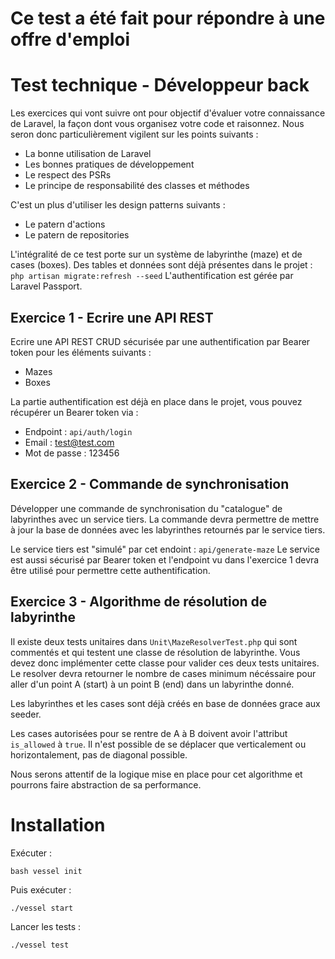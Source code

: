 # Ce test a été fait pour répondre à une offre d'emploi

# Test technique - Développeur back 

Les exercices qui vont suivre ont pour objectif d'évaluer votre connaissance de Laravel, la façon dont vous organisez votre code et raisonnez.
Nous seron donc particulièrement vigilent sur les points suivants :

- La bonne utilisation de Laravel
- Les bonnes pratiques de développement
- Le respect des PSRs
- Le principe de responsabilité des classes et méthodes

C'est un plus d'utiliser les design patterns suivants :

- Le patern d'actions
- Le patern de repositories

L'intégralité de ce test porte sur un système de labyrinthe (maze) et de cases (boxes).
Des tables et données sont déjà présentes dans le projet : ``php artisan migrate:refresh --seed``
L'authentification est gérée par Laravel Passport.


## Exercice 1 - Ecrire une API REST

Ecrire une API REST CRUD sécurisée par une authentification par Bearer token pour les éléments suivants :

- Mazes
- Boxes

La partie authentification est déjà en place dans le projet, vous pouvez récupérer un Bearer token via :

- Endpoint : ``api/auth/login``
- Email : test@test.com
- Mot de passe : 123456


## Exercice 2 - Commande de synchronisation

Développer une commande de synchronisation du "catalogue" de labyrinthes avec un service tiers.
La commande devra permettre de mettre à jour la base de données avec les labyrinthes retournés par le service tiers.

Le service tiers est "simulé" par cet endoint : ``api/generate-maze``
Le service est aussi sécurisé par Bearer token et l'endpoint vu dans l'exercice 1 devra être utilisé pour permettre cette authentification.


## Exercice 3 - Algorithme de résolution de labyrinthe

Il existe deux tests unitaires dans ``Unit\MazeResolverTest.php`` qui sont commentés et qui testent une classe de résolution de labyrinthe.
Vous devez donc implémenter cette classe pour valider ces deux tests unitaires.
Le resolver devra retourner le nombre de cases minimum nécéssaire pour aller d'un point A (start) à un point B (end) dans un labyrinthe donné. 

Les labyrinthes et les cases sont déjà créés en base de données grace aux seeder.

Les cases autorisées pour se rentre de A à B doivent avoir l'attribut ``is_allowed`` à ``true``.
Il n'est possible de se déplacer que verticalement ou horizontalement, pas de diagonal possible.

Nous serons attentif de la logique mise en place pour cet algorithme et pourrons faire abstraction de sa performance.  

# Installation

Exécuter :

``bash vessel init``

Puis exécuter :

``./vessel start``

Lancer les tests :

``./vessel test``